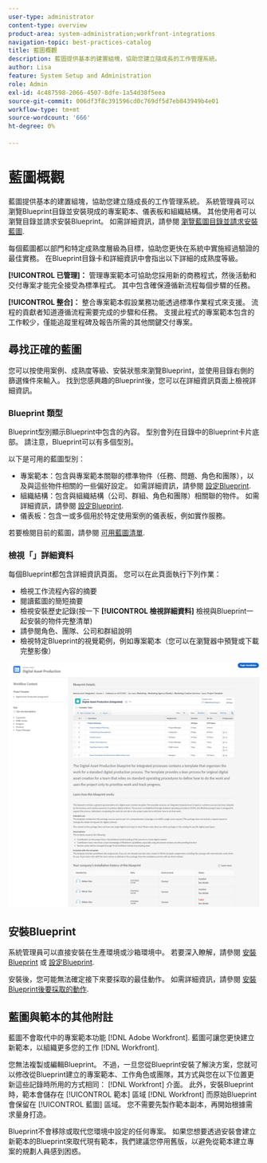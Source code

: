 ```yaml
---
user-type: administrator
content-type: overview
product-area: system-administration;workfront-integrations
navigation-topic: best-practices-catalog
title: 藍圖概觀
description: 藍圖提供基本的建置組塊，協助您建立隨成長的工作管理系統。
author: Lisa
feature: System Setup and Administration
role: Admin
exl-id: 4c487598-2066-4507-8dfe-1a54d38f5eea
source-git-commit: 006df3f8c391596cd0c769df5d7eb843949b4e01
workflow-type: tm+mt
source-wordcount: '666'
ht-degree: 0%

---
```


# 藍圖概觀

藍圖提供基本的建置組塊，協助您建立隨成長的工作管理系統。 系統管理員可以瀏覽Blueprint目錄並安裝現成的專案範本、儀表板和組織結構。 其他使用者可以瀏覽目錄並請求安裝Blueprint。 如需詳細資訊，請參閱 [瀏覽藍圖目錄並請求安裝藍圖](../../administration-and-setup/blueprints/browse-catalog.md).

每個藍圖都以部門和特定成熟度層級為目標，協助您更快在系統中實施經過驗證的最佳實務。 在Blueprint目錄卡和詳細資訊中會指出以下詳細的成熟度等級。

**[!UICONTROL 已管理]：** 管理專案範本可協助您採用新的商務程式，然後活動和交付專案才能完全接受為標準程式。 其中包含確保遵循新流程每個步驟的任務。

**[!UICONTROL 整合]：** 整合專案範本假設業務功能透過標準作業程式來支援。 流程的貢獻者知道遵循流程需要完成的步驟和任務。 支援此程式的專案範本包含的工作較少，僅能追蹤里程碑及報告所需的其他關鍵交付專案。

## 尋找正確的藍圖

您可以按使用案例、成熟度等級、安裝狀態來瀏覽Blueprint，並使用目錄右側的篩選條件來輸入。 找到您感興趣的Blueprint後，您可以在詳細資訊頁面上檢視詳細資訊。

### Blueprint 類型

Blueprint型別顯示Blueprint中包含的內容。 型別會列在目錄中的Blueprint卡片底部。 請注意，Blueprint可以有多個型別。

以下是可用的藍圖型別：

* 專案範本：包含與專案範本關聯的標準物件（任務、問題、角色和團隊），以及與這些物件相關的一些偏好設定。 如需詳細資訊，請參閱 [設定Blueprint](../../administration-and-setup/blueprints/configure-template-package.md).
* 組織結構：包含與組織結構（公司、群組、角色和團隊）相關聯的物件。 如需詳細資訊，請參閱 [設定Blueprint](../../administration-and-setup/blueprints/configure-template-package.md).
* 儀表板：包含一或多個用於特定使用案例的儀表板，例如實作服務。
<!--
* Request queues: Includes one or more projects configured as request queues.
* Custom forms: Includes custom forms attached to another object type, such as a project or portfolio.
* Setup features: Includes one or more elements that are configured in the Setup area of Workfront, such as layout templates.
-->

若要檢閱目前的藍圖，請參閱 [可用藍圖清單](/help/quicksilver/administration-and-setup/blueprints/list-of-available-blueprints.md).

### 檢視「」詳細資料

每個Blueprint都包含詳細資訊頁面。 您可以在此頁面執行下列作業：

* 檢視工作流程內容的摘要
* 閱讀藍圖的簡短摘要
* 檢視安裝歷史記錄(按一下 **[!UICONTROL 檢視詳細資料]** 檢視與Blueprint一起安裝的物件完整清單)
* 請參閱角色、團隊、公司和群組說明
* 檢視特定Blueprint的視覺範例，例如專案範本（您可以在瀏覽器中預覽或下載完整影像）

![[!UICONTROL Blueprint詳細資料] 頁面](assets/blueprint-details-page-2022.png)

## 安裝Blueprint

系統管理員可以直接安裝在生產環境或沙箱環境中。 若要深入瞭解，請參閱 [安裝Blueprint](../../administration-and-setup/blueprints/blueprints-install.md) 或 [設定Blueprint](../../administration-and-setup/blueprints/configure-template-package.md).

安裝後，您可能無法確定接下來要採取的最佳動作。 如需詳細資訊，請參閱 [安裝Blueprint後要採取的動作](../../administration-and-setup/blueprints/best-next-actions-after-install.md).

## 藍圖與範本的其他附註

藍圖不會取代中的專案範本功能 [!DNL Adobe Workfront]. 藍圖可讓您更快建立新範本，以組織更多您的工作 [!DNL Workfront].

您無法複製或編輯Blueprint。 不過，一旦您從Blueprint安裝了解決方案，您就可以修改從Blueprint建立的專案範本、工作角色或團隊，其方式與您在以下位置更新這些記錄時所用的方式相同： [!DNL Workfront] 介面。 此外，安裝Blueprint時，範本會儲存在 [!UICONTROL 範本] 區域 [!DNL Workfront] 而原始Blueprint會保留在 [!UICONTROL 藍圖] 區域。 您不需要先製作範本副本，再開始根據需求量身打造。

Blueprint不會移除或取代您環境中設定的任何專案。 如果您想要透過安裝會建立新範本的Blueprint來取代現有範本，我們建議您停用舊版，以避免從範本建立專案的規劃人員感到困惑。
